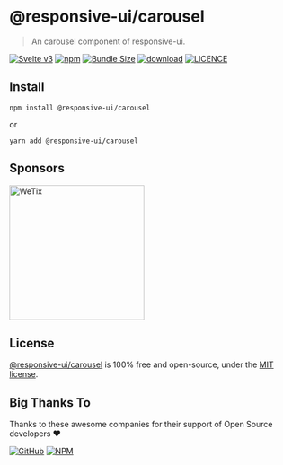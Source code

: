 # @responsive-ui/carousel

> An carousel component of responsive-ui.

<p>

[![Svelte v3](https://img.shields.io/badge/svelte-v3-orange.svg)](https://svelte.dev)
[![npm](https://img.shields.io/npm/v/@responsive-ui/carousel.svg)](https://www.npmjs.com/package/@responsive-ui/carousel)
[![Bundle Size](https://badgen.net/bundlephobia/minzip/%40responsive-ui%2Fcarousel)](https://bundlephobia.com/result?p=@responsive-ui/carousel)
[![download](https://img.shields.io/npm/dw/@responsive-ui/carousel.svg)](https://www.npmjs.com/package/@responsive-ui/carousel)
[![LICENCE](https://img.shields.io/github/license/wetix/responsive-ui)](https://github.com/wetix/responsive-ui/blob/main/LICENSE)

</p>

## Install

```console
npm install @responsive-ui/carousel
```

or

```console
yarn add @responsive-ui/carousel
```

## Sponsors

<img src="https://asset.wetix.my/images/logo/wetix.png" alt="WeTix" width="240px">

## License

[@responsive-ui/carousel](https://github.com/wetix/responsive-ui/tree/main/components/carousel) is 100% free and open-source, under the [MIT license](https://github.com/wetix/responsive-ui/blob/main/LICENSE).

## Big Thanks To

Thanks to these awesome companies for their support of Open Source developers ❤

[![GitHub](https://jstools.dev/img/badges/github.svg)](https://github.com/open-source)
[![NPM](https://jstools.dev/img/badges/npm.svg)](https://www.npmjs.com/)
